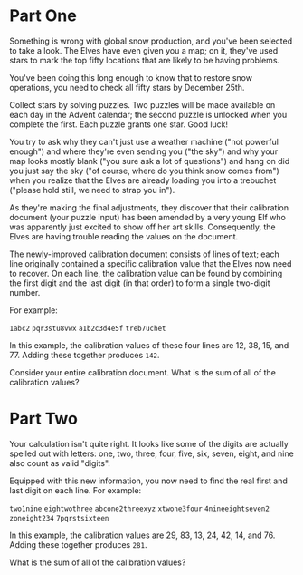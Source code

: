 # Part One 

Something is wrong with global snow production, and you've been selected to take a look. The Elves have even given you a map; on it, they've used stars to mark the top fifty locations that are likely to be having problems.

You've been doing this long enough to know that to restore snow operations, you need to check all fifty stars by December 25th.

Collect stars by solving puzzles. Two puzzles will be made available on each day in the Advent calendar; the second puzzle is unlocked when you complete the first. Each puzzle grants one star. Good luck!

You try to ask why they can't just use a weather machine ("not powerful enough") and where they're even sending you ("the sky") and why your map looks mostly blank ("you sure ask a lot of questions") and hang on did you just say the sky ("of course, where do you think snow comes from") when you realize that the Elves are already loading you into a trebuchet ("please hold still, we need to strap you in").

As they're making the final adjustments, they discover that their calibration document (your puzzle input) has been amended by a very young Elf who was apparently just excited to show off her art skills. Consequently, the Elves are having trouble reading the values on the document.

The newly-improved calibration document consists of lines of text; each line originally contained a specific calibration value that the Elves now need to recover. On each line, the calibration value can be found by combining the first digit and the last digit (in that order) to form a single two-digit number.

For example:

``1abc2``
``pqr3stu8vwx``
``a1b2c3d4e5f``
``treb7uchet``

In this example, the calibration values of these four lines are 12, 38, 15, and 77. Adding these together produces ``142``.

Consider your entire calibration document. What is the sum of all of the calibration values?

# Part Two

Your calculation isn't quite right. It looks like some of the digits are actually spelled out with letters: one, two, three, four, five, six, seven, eight, and nine also count as valid "digits".

Equipped with this new information, you now need to find the real first and last digit on each line. For example:

``two1nine``
``eightwothree``
``abcone2threexyz``
``xtwone3four``
``4nineeightseven2``
``zoneight234``
``7pqrstsixteen``

In this example, the calibration values are 29, 83, 13, 24, 42, 14, and 76. Adding these together produces ``281``.

What is the sum of all of the calibration values?
